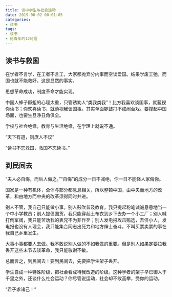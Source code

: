 ```yaml
---
title: 谈中学生与社会运动
date: 2019-06-02 00:01:05
categories:
- 读书
tags:
- 读书
- 给青年的12封信
---
```


## 读书与救国

在学者不言学，在工者不言工，大家都抛弃分内事而空谈爱国。结果学废工弛，而国也就不能救好，这是显然的事实。

思想革命成功，制度革命才能实现。

中国人蜂子孵蛆的心理太重，只管诱劝人“类我类我”！比方我喜欢谈国事，就藐视你读书；你欢喜读书，就藐视我谈国事。其实单面锣鼓打不成闹台戏。要撑起中国场面，也要生旦净丑角俱全。

学校与社会绝缘，教育与生活绝缘，在学理上就说不通。

“天下有道，则庶人不议”

“读书不忘救国，救国不忘读书。”

## 到民间去

“夫人必自侮，而后人侮之。”“自侮”的成分一日不减绝，你一日不能怪人家侮你。

国家是一种有机体，全体与部分都息息相关，所以整顿中国，由中央而地方的改革，和由地方而中央的改革须得同时并进。

别人不管，我自己只能做小事。别人鼓吹普及教育，我只提起粉笔诚诚恳恳地当一个中小学教员；别人提倡国货，我只能穿起土布衣到乡下去办一个小工厂；别人喊打倒军阀，我只能苦劝我的表兄不为非作歹；别人发电报攻击贿选，吾侪小人，发电报也没有人理会，我只能集合同志出死力和地方绅士奋斗，不叫买票卖票的事在我自己乡里发生。

大事小事都要人去做。我不敢说别人做的不如我做的重要。但是别人如果定要拉我丢开这些末节去谈革命，我只能敬谢不敏。

总而言之，到民间去！要到民间去，先要把学生架子丢开。

学生自成一种特殊阶级，把社会看成待我改造的阶级。这种学者的架子早已御人于千里之外，还谈什么社会运动？你尽管说运动，社会却不敢高攀，受你的运动。

“君子求诸己！”
